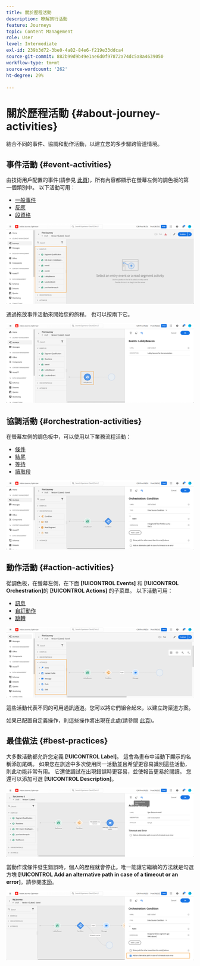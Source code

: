 ```yaml
---
title: 關於歷程活動
description: 瞭解旅行活動
feature: Journeys
topic: Content Management
role: User
level: Intermediate
exl-id: 239b3d72-3be0-4a82-84e6-f219e33ddca4
source-git-commit: 882b99d9b49e1ae6d0f97872a74dc5a8a4639050
workflow-type: tm+mt
source-wordcount: '262'
ht-degree: 29%

---
```


# 關於歷程活動 {#about-journey-activities}

結合不同的事件、協調和動作活動，以建立您的多步驟跨管道情境。

## 事件活動 {#event-activities}

由技術用戶配置的事件(請參見 [此頁](../event/about-events.md))，所有內容都顯示在螢幕左側的調色板的第一個類別中。 以下活動可用：

* [一般事件](../building-journeys/general-events.md)
* [反應](../building-journeys/reaction-events.md)
* [段資格](../building-journeys/segment-qualification-events.md)

![](assets/journey43.png)

通過拖放事件活動來開始您的旅程。 也可以按兩下它。

![](assets/journey44.png)

## 協調活動 {#orchestration-activities}

在螢幕左側的調色板中，可以使用以下業務流程活動：

* [條件](../building-journeys/condition-activity.md)
* [結尾](../building-journeys/end-activity.md)
* [等待](../building-journeys/wait-activity.md)
* [讀取段](../building-journeys/read-segment.md)

![](assets/journey49.png)

## 動作活動 {#action-activities}

從調色板，在螢幕左側，在下面 **[!UICONTROL Events]** 和 **[!UICONTROL Orchestration]**&#x200B;的 **[!UICONTROL Actions]** 的子菜單。 以下活動可用：

* [訊息](../building-journeys/journeys-message.md)
* [自訂動作](../building-journeys/using-custom-actions.md)
* [跳轉](../building-journeys/jump.md)

![](assets/journey58.png)

這些活動代表不同的可用通訊通道。您可以將它們組合起來，以建立跨渠道方案。

如果已配置自定義操作，則這些操作將出現在此處(請參閱 [此頁](../building-journeys/using-custom-actions.md))。

## 最佳做法 {#best-practices}

大多數活動都允許您定義 **[!UICONTROL Label]**。 這會為畫布中活動下顯示的名稱添加尾碼。 如果您在旅途中多次使用同一活動並且希望更容易識別這些活動，則此功能非常有用。 它還使調試在出現錯誤時更容易，並使報告更易於閱讀。 您還可以添加可選 **[!UICONTROL Description]**。

![](assets/journey59bis.png)

當動作或條件發生錯誤時，個人的歷程就會停止。唯一能讓它繼續的方法就是勾選方塊 **[!UICONTROL Add an alternative path in case of a timeout or an error]**。請參閱[本節](../building-journeys/using-the-journey-designer.md#paths)。

![](assets/journey42.png)
